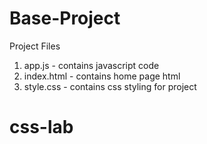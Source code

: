 # Base-Project

Project Files

1. app.js - contains javascript code
2. index.html - contains home page html
3. style.css - contains css styling for project
# css-lab
